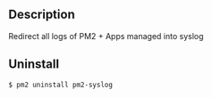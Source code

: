 ## Description

Redirect all logs of PM2 + Apps managed into syslog

## Uninstall

```bash
$ pm2 uninstall pm2-syslog
```

